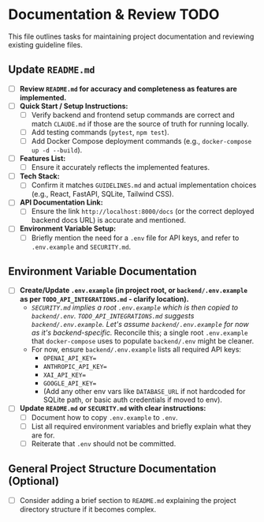 # Documentation & Review TODO

This file outlines tasks for maintaining project documentation and reviewing existing guideline files.


## Update `README.md`

-   [ ] **Review `README.md` for accuracy and completeness as features are implemented.**
-   [ ] **Quick Start / Setup Instructions:**
    -   [ ] Verify backend and frontend setup commands are correct and match `CLAUDE.md` if those are the source of truth for running locally.
    -   [ ] Add testing commands (`pytest`, `npm test`).
    -   [ ] Add Docker Compose deployment commands (e.g., `docker-compose up -d --build`).
-   [ ] **Features List:**
    -   [ ] Ensure it accurately reflects the implemented features.
-   [ ] **Tech Stack:**
    -   [ ] Confirm it matches `GUIDELINES.md` and actual implementation choices (e.g., React, FastAPI, SQLite, Tailwind CSS).
-   [ ] **API Documentation Link:**
    -   [ ] Ensure the link `http://localhost:8000/docs` (or the correct deployed backend docs URL) is accurate and mentioned.
-   [ ] **Environment Variable Setup:**
    -   [ ] Briefly mention the need for a `.env` file for API keys, and refer to `.env.example` and `SECURITY.md`.

## Environment Variable Documentation

-   [ ] **Create/Update `.env.example` (in project root, or `backend/.env.example` as per `TODO_API_INTEGRATIONS.md` - clarify location).**
    *   *`SECURITY.md` implies a root `.env.example` which is then copied to `backend/.env`. `TODO_API_INTEGRATIONS.md` suggests `backend/.env.example`. Let's assume `backend/.env.example` for now as it's backend-specific.* Reconcile this; a single root `.env.example` that `docker-compose` uses to populate `backend/.env` might be cleaner.
    *   For now, ensure `backend/.env.example` lists all required API keys:
        *   `OPENAI_API_KEY=`
        *   `ANTHROPIC_API_KEY=`
        *   `XAI_API_KEY=`
        *   `GOOGLE_API_KEY=`
        *   (Add any other env vars like `DATABASE_URL` if not hardcoded for SQLite path, or basic auth credentials if moved to env).
-   [ ] **Update `README.md` or `SECURITY.md` with clear instructions:**
    -   [ ] Document how to copy `.env.example` to `.env`.
    -   [ ] List all required environment variables and briefly explain what they are for.
    -   [ ] Reiterate that `.env` should not be committed.

## General Project Structure Documentation (Optional)

-   [ ] Consider adding a brief section to `README.md` explaining the project directory structure if it becomes complex. 